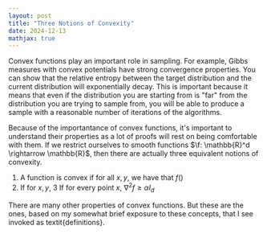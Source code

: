 ```yaml
---
layout: post
title: "Three Notions of Convexity"
date: 2024-12-13
mathjax: true
---
```


Convex functions play an important role in sampling. For example, Gibbs measures with convex potentials have strong convergence properties. You can show that the relative entropy between the target distribution and the current distribution will exponentially decay.
This is important because it means that even if the distribution you are starting from is "far" from the distribution you are trying to sample from, you will be able to produce a sample with a reasonable number of iterations of the algorithms.

Because of the importantance of convex functions, it's important to understand their properties as a lot of proofs will rest on being 
comfortable with them. If we restrict ourselves to smooth functions $\f: \mathbb{R}^d \rightarrow \mathbb{R}$, then there are
actually three equivalent notions of convexity.

1. A function is convex if for all $x,y$, we have that $f()$
2. If for $x,y$, 
3 If for every point $x$, $\nabla^2 f \ge \alpha I_d$

There are many other properties of convex functions. But these are the ones, based on my somewhat brief exposure to these concepts, that I see invoked as textit{definitions}.